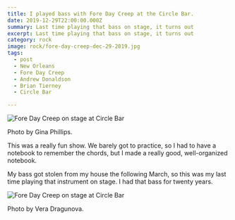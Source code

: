 ```yaml
---
title: I played bass with Fore Day Creep at the Circle Bar.
date: 2019-12-29T22:00:00.000Z
summary: Last time playing that bass on stage, it turns out
excerpt: Last time playing that bass on stage, it turns out
category: rock
image: rock/fore-day-creep-dec-29-2019.jpg
tags:
  - post 
  - New Orleans
  - Fore Day Creep
  - Andrew Donaldson
  - Brian Tierney
  - Circle Bar

---
```


![Fore Day Creep on stage at Circle Bar](/static/img/rock/fore-day-creep-dec-29-2019.jpg "Fore Day Creep on stage at Circle Bar")
<figcaption>Photo by Gina Phillips.</figcaption>

This was a really fun show. We barely got to practice, so I had to have a notebook to remember the chords, but I made a really good, well-organized notebook. 

My bass got stolen from my house the following March, so this was my last time playing that instrument on stage. I had that bass for twenty years.

![Fore Day Creep on stage at Circle Bar](/static/img/rock/fore-day-creep-by-vera-dragunova-dec-29-2019.jpg "Fore Day Creep on stage at Circle Bar")
<figcaption>Photo by Vera Dragunova.</figcaption>